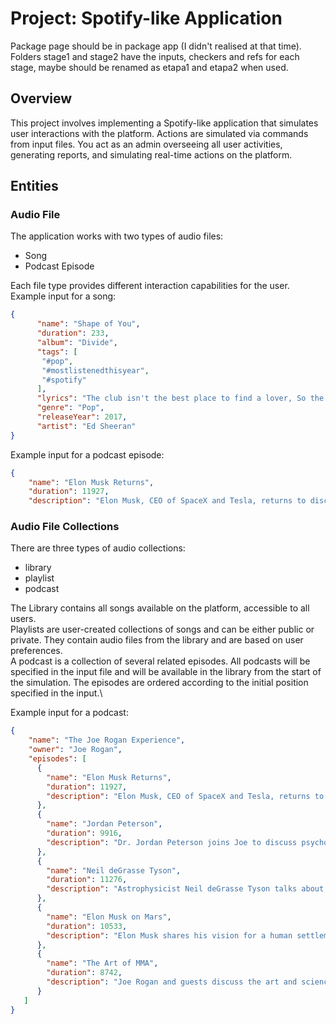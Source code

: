 # Project: Spotify-like Application

Package page should be in package app (I didn't realised at that time).\
Folders stage1 and stage2 have the inputs, checkers and refs for each stage, maybe should be renamed as etapa1 and etapa2 when used.


## Overview
This project involves implementing a Spotify-like application that simulates user interactions with the platform. Actions are simulated via commands from input files. You act as an admin overseeing all user activities, generating reports, and simulating real-time actions on the platform.

## Entities

### Audio File
The application works with two types of audio files:
- Song
- Podcast Episode

Each file type provides different interaction capabilities for the user.\
Example input for a song:
```json
{
      "name": "Shape of You",
      "duration": 233,
      "album": "Divide",
      "tags": [
       "#pop",
       "#mostlistenedthisyear",
       "#spotify"
      ],
      "lyrics": "The club isn't the best place to find a lover, So the bar is where I go (mm-mm)",
      "genre": "Pop",
      "releaseYear": 2017,
      "artist": "Ed Sheeran"
}
```
Example input for a podcast episode:
```json
{
    "name": "Elon Musk Returns",
    "duration": 11927,
    "description": "Elon Musk, CEO of SpaceX and Tesla, returns to discuss various topics."
```
### Audio File Collections
There are three types of audio collections:

- library
- playlist
- podcast

The Library contains all songs available on the platform, accessible to all users.\
Playlists are user-created collections of songs and can be either public or private. They contain audio files from the library and are based on user preferences.\
A podcast is a collection of several related episodes. All podcasts will be specified in the input file and will be available in the library from the start of the simulation. The episodes are ordered according to the initial position specified in the input.\

Example input for a podcast:
```json
{
    "name": "The Joe Rogan Experience",
    "owner": "Joe Rogan",
    "episodes": [
      {
        "name": "Elon Musk Returns",
        "duration": 11927,
        "description": "Elon Musk, CEO of SpaceX and Tesla, returns to discuss various topics."
      },
      {
        "name": "Jordan Peterson",
        "duration": 9916,
        "description": "Dr. Jordan Peterson joins Joe to discuss psychology, philosophy, and current events."
      },
      {
        "name": "Neil deGrasse Tyson",
        "duration": 11276,
        "description": "Astrophysicist Neil deGrasse Tyson talks about the universe and science."
      },
      {
        "name": "Elon Musk on Mars",
        "duration": 10533,
        "description": "Elon Musk shares his vision for a human settlement on Mars."
      },
      {
        "name": "The Art of MMA",
        "duration": 8742,
        "description": "Joe Rogan and guests discuss the art and science of mixed martial arts."
      }
   ]
}
```
